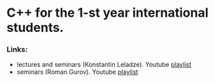 # C++ for the 1-st year international students.

### Links:
+ lectures and seminars (Konstantin Leladze). Youtube [playlist](https://www.youtube.com/playlist?list=PL85_gNEP3vgQgZIk8zT4zkJ_MwSfeh9Ob)
+ seminars (Roman Gurov). Youtube [playlist](https://www.youtube.com/playlist?list=PLRuL5aY5r10iBejW78FDa_m4nRlIjOuz2)
